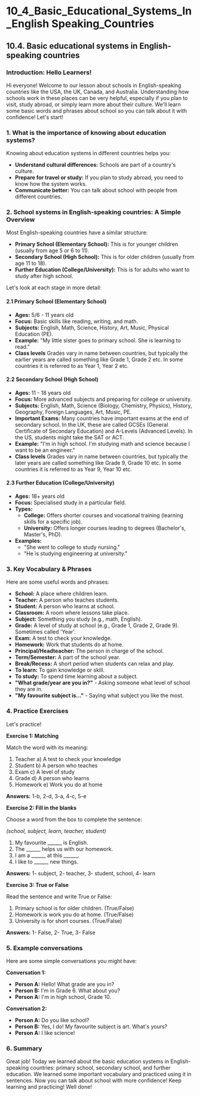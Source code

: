 # 10_4_Basic_Educational_Systems_In_English Speaking_Countries

## 10.4. Basic educational systems in English-speaking countries

### Introduction: Hello Learners!

Hi everyone! Welcome to our lesson about schools in English-speaking countries like the USA, the UK, Canada, and Australia. Understanding how schools work in these places can be very helpful, especially if you plan to visit, study abroad, or simply learn more about their culture. We'll learn some basic words and phrases about school so you can talk about it with confidence! Let's start!

### 1. What is the importance of knowing about education systems?

Knowing about education systems in different countries helps you:

*   **Understand cultural differences:** Schools are part of a country's culture.
*   **Prepare for travel or study:** If you plan to study abroad, you need to know how the system works.
*   **Communicate better:** You can talk about school with people from different countries.

### 2. School systems in English-speaking countries: A Simple Overview

Most English-speaking countries have a similar structure:

*   **Primary School (Elementary School):** This is for younger children (usually from age 5 or 6 to 11).
*   **Secondary School (High School):** This is for older children (usually from age 11 to 18).
*   **Further Education (College/University):** This is for adults who want to study after high school.

Let's look at each stage in more detail:

#### 2.1 Primary School (Elementary School)

*   **Ages:** 5/6 - 11 years old
*   **Focus:** Basic skills like reading, writing, and math.
*   **Subjects:** English, Math, Science, History, Art, Music, Physical Education (PE).
*   **Example:** "My little sister goes to primary school. She is learning to read."
*   **Class levels** Grades vary in name between countries, but typically the earlier years are called something like Grade 1, Grade 2 etc. In some countries it is referred to as Year 1, Year 2 etc.

#### 2.2 Secondary School (High School)

*   **Ages:** 11 - 18 years old
*   **Focus:** More advanced subjects and preparing for college or university.
*   **Subjects:** English, Math, Science (Biology, Chemistry, Physics), History, Geography, Foreign Languages, Art, Music, PE.
*   **Important Exams:** Many countries have important exams at the end of secondary school. In the UK, these are called GCSEs (General Certificate of Secondary Education) and A-Levels (Advanced Levels). In the US, students might take the SAT or ACT.
*   **Example:** "I'm in high school. I'm studying math and science because I want to be an engineer."
*   **Class levels** Grades vary in name between countries, but typically the later years are called something like Grade 9, Grade 10 etc. In some countries it is referred to as Year 9, Year 10 etc.

#### 2.3 Further Education (College/University)

*   **Ages:** 18+ years old
*   **Focus:** Specialised study in a particular field.
*   **Types:**
    *   **College:** Offers shorter courses and vocational training (learning skills for a specific job).
    *   **University:** Offers longer courses leading to degrees (Bachelor's, Master's, PhD).
*   **Examples:**
    *   "She went to college to study nursing."
    *   "He is studying engineering at university."

### 3. Key Vocabulary & Phrases

Here are some useful words and phrases:

*   **School:** A place where children learn.
*   **Teacher:** A person who teaches students.
*   **Student:** A person who learns at school.
*   **Classroom:** A room where lessons take place.
*   **Subject:** Something you study (e.g., math, English).
*   **Grade:** A level of study at school (e.g., Grade 1, Grade 2, Grade 9). Sometimes called 'Year'.
*   **Exam:** A test to check your knowledge.
*   **Homework:** Work that students do at home.
*   **Principal/Headteacher:** The person in charge of the school.
*   **Term/Semester:** A part of the school year.
*   **Break/Recess:** A short period when students can relax and play.
*   **To learn:** To gain knowledge or skill.
*   **To study:** To spend time learning about a subject.
*   **"What grade/year are you in?"** - Asking someone what level of school they are in.
*   **"My favourite subject is..."** - Saying what subject you like the most.

### 4. Practice Exercises

Let's practice!

**Exercise 1: Matching**

Match the word with its meaning:

1.  Teacher        a) A test to check your knowledge
2.  Student        b) A person who teaches
3.  Exam           c) A level of study
4.  Grade          d) A person who learns
5.  Homework       e) Work you do at home

**Answers:** 1-b, 2-d, 3-a, 4-c, 5-e

**Exercise 2: Fill in the blanks**

Choose a word from the box to complete the sentence:

*(school, subject, learn, teacher, student)*

1.  My favourite ______ is English.
2.  The ______ helps us with our homework.
3.  I am a ______ at this ______.
4.  I like to ______ new things.

**Answers:** 1- subject, 2- teacher, 3- student, school, 4- learn

**Exercise 3: True or False**

Read the sentence and write True or False:

1.  Primary school is for older children. (True/False)
2.  Homework is work you do at home. (True/False)
3.  University is for short courses. (True/False)

**Answers:** 1- False, 2- True, 3- False

### 5. Example conversations

Here are some simple conversations you might have:

**Conversation 1:**

*   **Person A:** Hello! What grade are you in?
*   **Person B:** I'm in Grade 6. What about you?
*   **Person A:** I'm in high school, Grade 10.

**Conversation 2:**

*   **Person A:** Do you like school?
*   **Person B:** Yes, I do! My favourite subject is art. What's yours?
*   **Person A:** I like science!

### 6. Summary

Great job! Today we learned about the basic education systems in English-speaking countries: primary school, secondary school, and further education. We learned some important vocabulary and practiced using it in sentences. Now you can talk about school with more confidence! Keep learning and practicing! Well done!
